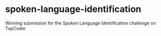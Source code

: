 # spoken-language-identification
Winning submission for the Spoken Language Identification challenge on TopCoder
